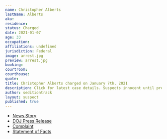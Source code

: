 ```yaml
---
name: Christopher Alberts
lastName: Alberts
aka: 
residence: 
status: Charged
date: 2021-01-07
age: 33
occupation: 
affiliations: undefined
jurisdiction: Federal
image: arrest.jpg
preview: arrest.jpg
booking: 
courtroom: 
courthouse: 
quote: 
title: Christopher Alberts charged on January 7th, 2021
description: Click for latest case details. Suspects innocent until proven guilty.
author: seditiontrack
layout: suspect
published: true
---
```

- [News Story](https://www.baltimoresun.com/news/crime/bs-md-cr-marylanders-arrested-at-capitol-20210107-nd4fjzvmifdxflacbby4mxmyqu-story.html)
- [DOJ Press Release](https://www.justice.gov/opa/pr/thirteen-charged-federal-court-following-riot-united-states-capitol)
- [Complaint](https://www.justice.gov/opa/press-release/file/1351681/download)
- [Statement of Facts](https://www.justice.gov/opa/press-release/file/1351686/download)
